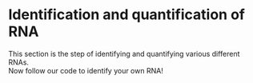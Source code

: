 # Identification and quantification of RNA
This section is the step of identifying and quantifying various different RNAs.  
Now follow our code to identify your own RNA!
